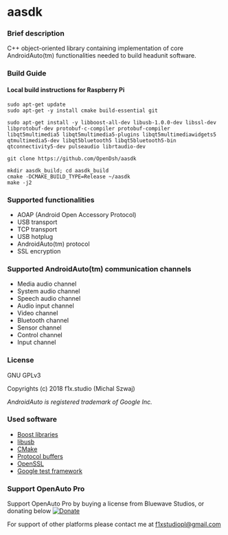 
# aasdk

### Brief description
C++ object-oriented library containing implementation of core AndroidAuto(tm) functionalities needed to build headunit software.

### Build Guide
#### Local build instructions for Raspberry Pi

```
sudo apt-get update
sudo apt-get -y install cmake build-essential git

sudo apt-get install -y libboost-all-dev libusb-1.0.0-dev libssl-dev libprotobuf-dev protobuf-c-compiler protobuf-compiler libqt5multimedia5 libqt5multimedia5-plugins libqt5multimediawidgets5 qtmultimedia5-dev libqt5bluetooth5 libqt5bluetooth5-bin qtconnectivity5-dev pulseaudio librtaudio-dev

git clone https://github.com/OpenDsh/aasdk

mkdir aasdk_build; cd aasdk_build
cmake -DCMAKE_BUILD_TYPE=Release ~/aasdk
make -j2
```

### Supported functionalities
 - AOAP (Android Open Accessory Protocol)
 - USB transport
 - TCP transport
 - USB hotplug
 - AndroidAuto(tm) protocol
 - SSL encryption

### Supported AndroidAuto(tm) communication channels
 - Media audio channel
 - System audio channel
 - Speech audio channel
 - Audio input channel
 - Video channel
 - Bluetooth channel
 - Sensor channel
 - Control channel
 - Input channel

### License
GNU GPLv3

Copyrights (c) 2018 f1x.studio (Michal Szwaj)

*AndroidAuto is registered trademark of Google Inc.*

### Used software
 - [Boost libraries](http://www.boost.org/)
 - [libusb](http://libusb.info/)
 - [CMake](https://cmake.org/)
 - [Protocol buffers](https://developers.google.com/protocol-buffers/)
 - [OpenSSL](https://www.openssl.org/)
 - [Google test framework](https://github.com/google/googletest)

### Support OpenAuto Pro

Support OpenAuto Pro by buying a license from Bluewave Studios, or donating below
[![Donate](https://img.shields.io/badge/Donate-PayPal-green.svg)](https://www.paypal.com/cgi-bin/webscr?cmd=_s-xclick&hosted_button_id=9YH2QCXZ3YZXJ)

For support of other platforms please contact me at f1xstudiopl@gmail.com
